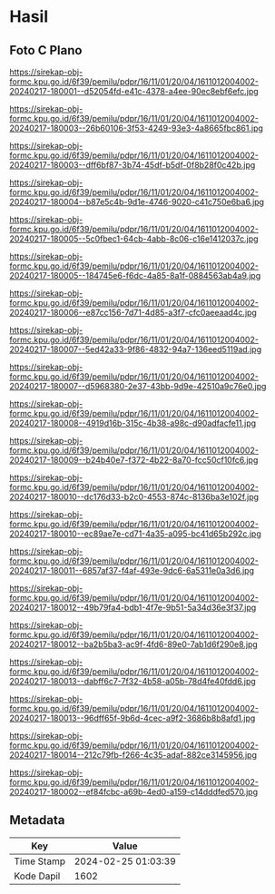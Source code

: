 # Hasil

## Foto C Plano

https://sirekap-obj-formc.kpu.go.id/6f39/pemilu/pdpr/16/11/01/20/04/1611012004002-20240217-180001--d52054fd-e41c-4378-a4ee-90ec8ebf6efc.jpg

https://sirekap-obj-formc.kpu.go.id/6f39/pemilu/pdpr/16/11/01/20/04/1611012004002-20240217-180003--26b60106-3f53-4249-93e3-4a8665fbc861.jpg

https://sirekap-obj-formc.kpu.go.id/6f39/pemilu/pdpr/16/11/01/20/04/1611012004002-20240217-180003--dff6bf87-3b74-45df-b5df-0f8b28f0c42b.jpg

https://sirekap-obj-formc.kpu.go.id/6f39/pemilu/pdpr/16/11/01/20/04/1611012004002-20240217-180004--b87e5c4b-9d1e-4746-9020-c41c750e6ba6.jpg

https://sirekap-obj-formc.kpu.go.id/6f39/pemilu/pdpr/16/11/01/20/04/1611012004002-20240217-180005--5c0fbec1-64cb-4abb-8c06-c16e1412037c.jpg

https://sirekap-obj-formc.kpu.go.id/6f39/pemilu/pdpr/16/11/01/20/04/1611012004002-20240217-180005--184745e6-f6dc-4a85-8a1f-0884563ab4a9.jpg

https://sirekap-obj-formc.kpu.go.id/6f39/pemilu/pdpr/16/11/01/20/04/1611012004002-20240217-180006--e87cc156-7d71-4d85-a3f7-cfc0aeeaad4c.jpg

https://sirekap-obj-formc.kpu.go.id/6f39/pemilu/pdpr/16/11/01/20/04/1611012004002-20240217-180007--5ed42a33-9f86-4832-94a7-136eed5119ad.jpg

https://sirekap-obj-formc.kpu.go.id/6f39/pemilu/pdpr/16/11/01/20/04/1611012004002-20240217-180007--d5968380-2e37-43bb-9d9e-42510a9c76e0.jpg

https://sirekap-obj-formc.kpu.go.id/6f39/pemilu/pdpr/16/11/01/20/04/1611012004002-20240217-180008--4919d16b-315c-4b38-a98c-d90adfacfe11.jpg

https://sirekap-obj-formc.kpu.go.id/6f39/pemilu/pdpr/16/11/01/20/04/1611012004002-20240217-180009--b24b40e7-f372-4b22-8a70-fcc50cf10fc6.jpg

https://sirekap-obj-formc.kpu.go.id/6f39/pemilu/pdpr/16/11/01/20/04/1611012004002-20240217-180010--dc176d33-b2c0-4553-874c-8136ba3e102f.jpg

https://sirekap-obj-formc.kpu.go.id/6f39/pemilu/pdpr/16/11/01/20/04/1611012004002-20240217-180010--ec89ae7e-cd71-4a35-a095-bc41d65b292c.jpg

https://sirekap-obj-formc.kpu.go.id/6f39/pemilu/pdpr/16/11/01/20/04/1611012004002-20240217-180011--6857af37-f4af-493e-9dc6-6a5311e0a3d6.jpg

https://sirekap-obj-formc.kpu.go.id/6f39/pemilu/pdpr/16/11/01/20/04/1611012004002-20240217-180012--49b79fa4-bdb1-4f7e-9b51-5a34d36e3f37.jpg

https://sirekap-obj-formc.kpu.go.id/6f39/pemilu/pdpr/16/11/01/20/04/1611012004002-20240217-180012--ba2b5ba3-ac9f-4fd6-89e0-7ab1d6f290e8.jpg

https://sirekap-obj-formc.kpu.go.id/6f39/pemilu/pdpr/16/11/01/20/04/1611012004002-20240217-180013--dabff6c7-7f32-4b58-a05b-78d4fe40fdd6.jpg

https://sirekap-obj-formc.kpu.go.id/6f39/pemilu/pdpr/16/11/01/20/04/1611012004002-20240217-180013--96dff65f-9b6d-4cec-a9f2-3686b8b8afd1.jpg

https://sirekap-obj-formc.kpu.go.id/6f39/pemilu/pdpr/16/11/01/20/04/1611012004002-20240217-180014--212c79fb-f266-4c35-adaf-882ce3145956.jpg

https://sirekap-obj-formc.kpu.go.id/6f39/pemilu/pdpr/16/11/01/20/04/1611012004002-20240217-180002--ef84fcbc-a69b-4ed0-a159-c14dddfed570.jpg


## Metadata

| Key        | Value               |
| ---------- | ------------------- |
| Time Stamp | 2024-02-25 01:03:39 |
| Kode Dapil | 1602                |



